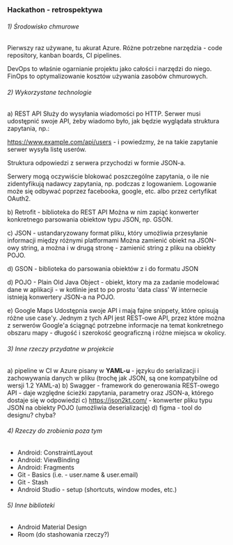 ### Hackathon - retrospektywa

###### 1) Środowisko chmurowe

Pierwszy raz używane, tu akurat Azure.
Różne potrzebne narzędzia - code repository, kanban boards, CI pipelines.


DevOps to właśnie ogarnianie projektu jako całości i narzędzi do niego.
FinOps to optymalizowanie kosztów używania zasobów chmurowych.


###### 2) Wykorzystane technologie

a) REST API
Służy do wysyłania wiadomości po HTTP. Serwer musi udostępnić swoje API, żeby wiadomo było, jak będzie wyglądała struktura zapytania, np.:

https://www.example.com/api/users - i powiedzmy, że na takie zapytanie serwer wysyła listę userów.

Struktura odpowiedzi z serwera przychodzi w formie JSON-a.

Serwery mogą oczywiście blokować poszczególne zapytania, o ile nie zidentyfikują nadawcy zapytania, np. podczas z logowaniem. 
Logowanie może się odbywać poprzez facebooka, google, etc. albo przez certyfikat OAuth2.

b) Retrofit - biblioteka do REST API 
Można w nim zapiąć konwerter konkretnego parsowania obiektow typu JSON, np. GSON.

c) JSON - ustandaryzowany format pliku, który umożliwia przesyłanie informacji między różnymi platformami
Można zamienić obiekt na JSON-owy string, a można i w drugą stronę - zamienić string z pliku na obiekty POJO.

d) GSON - biblioteka do parsowania obiektów z i do formatu JSON

d) POJO - Plain Old Java Object - obiekt, ktory ma za zadanie modelować dane w aplikacji - w kotlinie jest to po prostu 'data class'
W internecie istnieją konwertery JSON-a na POJO.

e) Google Maps
Udostępnia swoje API i mają fajne snippety, które opisują różne use case'y.
Jednym z tych API jest REST-owe API, przez które można z serwerów Google'a ściągnąć potrzebne informacje na temat konkretnego obszaru mapy - długość i szerokość geograficzną i różne miejsca w okolicy.

###### 3) Inne rzeczy przydatne w projekcie
a) pipeline w CI w Azure pisany w **YAML-u** - języku do serializacji i zachowywania danych w pliku (trochę jak JSON, są one kompatybilne od wersji 1.2 YAML-a)
b) Swagger - framework do generowania REST-owego API - daje względne ścieżki zapytania, parametry oraz JSON-a, którego dostaje się w odpowiedzi
c) https://json2kt.com/ - konwerter pliku typu JSON na obiekty POJO (umożliwia deserializację)
d) figma - tool do designu? chyba?

###### 4) Rzeczy do zrobienia poza tym
- Android: ConstraintLayout
- Android: ViewBinding
- Android: Fragments
- Git - Basics (i.e. - user.name & user.email)
- Git - Stash
- Android Studio - setup (shortcuts, window modes, etc.)

###### 5) Inne biblioteki
- Android Material Design
- Room (do stashowania rzeczy?)
